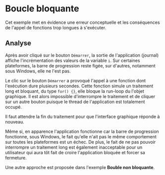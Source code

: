 # Boucle bloquante

Cet exemple met en évidence une erreur conceptuelle et les conséquences de l'appel de fonctions trop longues à s'exécuter.

## Analyse

Après avoir cliqué sur le bouton `Démarrer`, la sortie de l'application (journal) affiche l'incrémentation des valeurs de la variable `i`. Sur certaines plateformes, la barre de progression reste figée, sur d'autres, notamment sous Windows, elle ne l'est pas.

Le clic sur le bouton `Démarrer` a provoqué l'appel à une fonction dont l'exécution dure plusieurs secondes. Cette fonction simule un traitement long et bloquant, du type `for() {}`, elle bloque la run-loop du l'objet graphique. Il est alors impossible d'interrompre le traitement et de cliquer sur un autre bouton puisque le thread de l'application est totalement occupé. 

Il faut attendre la fin du traitement pour que l'interface graphique réponde à nouveau.

Même si, en apparence l'application fonctionne car la barre de progression fonctionne, sous Windows, le fait qu'elle n'ait pas le même comportement sur toutes les plateformes est un échec. De plus, le fait de ne pas pouvoir interrompre un traitement long est également inacceptable pour un utilisateur qui aura tôt fait de croire l'application bloquée et forcer sa fermeture.

Une autre approche est proposée dans l'exemple **Bouble non bloquante**.
